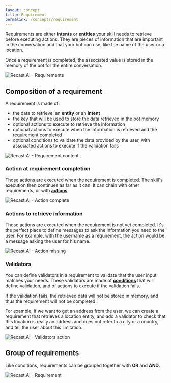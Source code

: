 ```yaml
---
layout: concept
title: Requirement
permalink: /concepts/requirement
---
```


Requirements are either **intents** or **entities** your skill needs to retrieve before executing actions.
They are pieces of information that are important in the conversation and that your bot can use, like the name of the user or a location.

Once a requirement is completed, the associated value is stored in the memory of the bot for the entire conversation.

![Recast.AI - Requirements](//cdn.recast.ai/man/recast-ai-memory-box.png)

## **Composition of a requirement**

A requirement is made of:
- the data to retrieve, an **entity** or an **intent**
- the key that will be used to store the data retrieved in the bot memory
- optional actions to execute to retrieve the information
- optional actions to execute when the information is retrieved and the requirement completed
- optional conditions to validate the data provided by the user, with associated actions to execute if the validation fails

![Recast.AI - Requirement content](//cdn.recast.ai/man/recast-ai-requirement-2.png)

### Action at requirement completion

Those actions are executed when the requirement is completed.
The skill's execution then continues as far as it can.
It can chain with other requirements, or with
 **<a href="/concepts/action">actions</a>**

![Recast.AI - Action complete](//cdn.recast.ai/man/recast-ai-action-complete.png)

### Actions to retrieve information

Those actions are executed when the requirement is not yet completed. It's the perfect place to define messages to ask the information you need to the user.
For example, with the username as a requirement, the action would be a message asking the user for his name.

![Recast.AI - Action missing](//cdn.recast.ai/man/recast-ai-action-missing.png)

### Validators

You can define validators in a requirement to validate that the user input matches your needs.
These validators are made of
**<a href="/concepts/condition">conditions</a>**
  that will define validation, and of actions to execute if the validation fails.

If the validation fails, the retrieved data will not be stored in memory, and thus the requirement will not be completed.

For example, if we want to get an address from the user, we can create a requirement that retrieves a location entity, and add a validator to check that this location is really an address and does not refer to a city or a country, and tell the user about this limitation.

![Recast.AI - Validators action](//cdn.recast.ai/man/recast-ai-action-validators.png)

## **Group of requirements**

Like conditions, requirements can be grouped together with **OR** and **AND**.

![Recast.AI - Requirement](//cdn.recast.ai/man/recast-ai-requirement-1.png)
